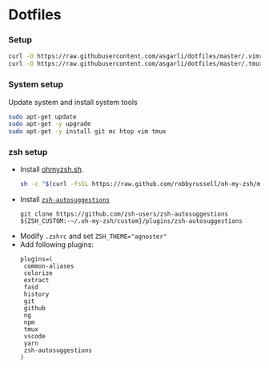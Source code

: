# Dotfiles

### Setup

```sh
curl -O https://raw.githubusercontent.com/asgarli/dotfiles/master/.vimrc
curl -O https://raw.githubusercontent.com/asgarli/dotfiles/master/.tmux.conf
```

### System setup 

Update system and install system tools
```sh
sudo apt-get update
sudo apt-get -y upgrade
sudo apt-get -y install git mc htop vim tmux
```

### zsh setup

 - Install [ohmyzsh.sh](https://ohmyz.sh/).
     ```sh
     sh -c "$(curl -fsSL https://raw.github.com/robbyrussell/oh-my-zsh/master/tools/install.sh)"
     ```
 - Install [`zsh-autosuggestions`](https://github.com/zsh-users/zsh-autosuggestions/blob/master/INSTALL.md)
     ```
     git clone https://github.com/zsh-users/zsh-autosuggestions ${ZSH_CUSTOM:-~/.oh-my-zsh/custom}/plugins/zsh-autosuggestions
     ```
 - Modify `.zshrc` and set `ZSH_THEME="agnoster"`
 - Add following plugins:
     ```
     plugins=(
      common-aliases
      colorize
      extract
      fasd
      history
      git
      github
      ng
      npm
      tmux
      vscode
      yarn
      zsh-autosuggestions
    )
    ```

